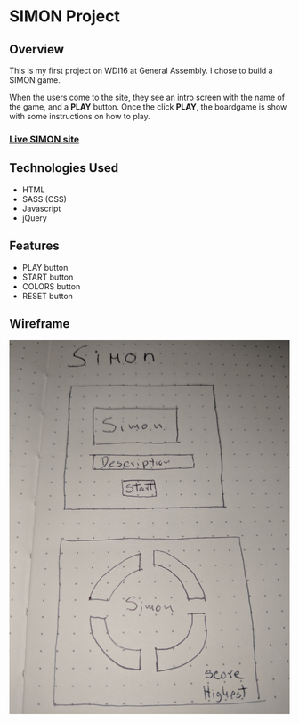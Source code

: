 # SIMON Project

## Overview

This is my first project on WDI16 at General Assembly. I chose to build a SIMON game.

When the users come to the site, they see an intro screen with the name of the game, and a **PLAY** button. Once the click **PLAY**, the boardgame is show with some instructions on how to play.

### [Live SIMON site](http://google.com)

## Technologies Used

* HTML
* SASS (CSS)
* Javascript
* jQuery

## Features

* PLAY button
* START button
* COLORS button
* RESET button

## Wireframe

![Image of the wireframe](https://github.com/Tilingo/SIMON/blob/master/img/wireframeSimon.jpg)